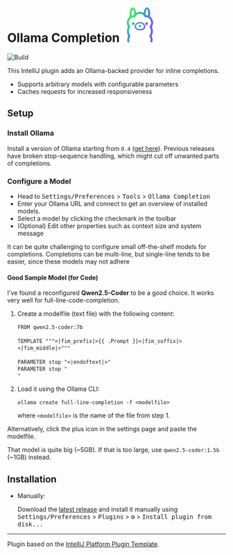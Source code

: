 # Ollama Completion ![Ollama Org](./src/main/resources/META-INF/pluginIcon.svg)

![Build](https://github.com/Izulan/ollama-completion/workflows/Build/badge.svg)

<!-- Plugin description -->
This IntelliJ plugin adds an Ollama-backed provider for inline completions.
- Supports arbitrary models with configurable parameters</li>
- Caches requests for increased responsiveness</li>
<!-- Plugin description end -->

## Setup

### Install Ollama

Install a version of Ollama starting from `0.4` ([get here](https://github.com/ollama/ollama/releases)).
Previous releases have broken stop-sequence handling, which might cut off unwanted parts of completions.

### Configure a Model

- Head to <kbd>Settings/Preferences</kbd> > <kbd>Tools</kbd> > <kbd>Ollama Completion</kbd>
- Enter your Ollama URL and connect to get an overview of installed models.
- Select a model by clicking the checkmark in the toolbar
- (Optional) Edit other properties such as context size and system message

It can be quite challenging to configure small off-the-shelf models for completions.
Completions can be multi-line, but single-line tends to be easier,
since these models may not adhere

#### Good Sample Model (for Code)

I've found a reconfigured **Qwen2.5-Coder** to be a good choice.
It works very well for full-line-code-completion.

1. Create a modelfile (text file) with the following content:

    ```
    FROM qwen2.5-coder:7b

    TEMPLATE """<|fim_prefix|>{{ .Prompt }}<|fim_suffix|><|fim_middle|>"""

    PARAMETER stop "<|endoftext|>"
    PARAMETER stop "
    "
    ```

2. Load it using the Ollama CLI:
    ```
    ollama create full-line-completion -f <modelfile>
    ```
    where `<modelfile>` is the name of the file from step 1.

Alternatively, click the plus icon in the settings page and paste the modelfile.


That model is quite big (~5GB). If that is too large, use `qwen2.5-coder:1.5b` (~1GB) instead.

## Installation

- Manually:

  Download the [latest release](https://github.com/Izulan/ollama-completion/releases/latest) and install it manually using
  <kbd>Settings/Preferences</kbd> > <kbd>Plugins</kbd> > <kbd>⚙️</kbd> > <kbd>Install plugin from disk...</kbd>


---
Plugin based on the [IntelliJ Platform Plugin Template][template].

[template]: https://github.com/JetBrains/intellij-platform-plugin-template
[docs:plugin-description]: https://plugins.jetbrains.com/docs/intellij/plugin-user-experience.html#plugin-description-and-presentation
